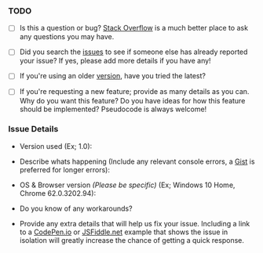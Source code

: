 ### TODO
- [ ] Is this a question or bug? [Stack Overflow](https://stackoverflow.com/questions/tagged/createjs) is a much better place to ask any questions you may have.

- [ ] Did you search the [issues](https://github.com/CreateJS/TweenJS/issues) to see if someone else has already reported your issue? If yes, please add more details if you have any!

- [ ] If you're using an older [version](https://github.com/CreateJS/TweenJS/blob/master/VERSIONS.txt), have you tried the latest?

- [ ] If you're requesting a new feature; provide as many details as you can. Why do you want this feature? Do you have ideas for how this feature should be implemented? Pseudocode is always welcome!


### Issue Details
* Version used (Ex; 1.0): 


* Describe whats happening (Include any relevant console errors, a [Gist](https://gist.github.com/) is preferred for longer errors):



* OS & Browser version *(Please be specific)* (Ex; Windows 10 Home, Chrome 62.0.3202.94):



* Do you know of any workarounds?



* Provide any extra details that will help us fix your issue. Including a link to a [CodePen.io](https://codepen.io) or [JSFiddle.net](https://jsfiddle.net) example that shows the issue in isolation will greatly increase the chance of getting a quick response.
